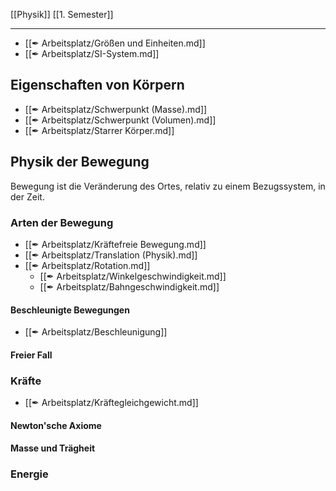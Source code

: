 [[Physik]] [[1. Semester]]

---

- [[✒ Arbeitsplatz/Größen und Einheiten.md]]
- [[✒ Arbeitsplatz/SI-System.md]]


## Eigenschaften von Körpern

- [[✒ Arbeitsplatz/Schwerpunkt (Masse).md]]
- [[✒ Arbeitsplatz/Schwerpunkt (Volumen).md]]
- [[✒ Arbeitsplatz/Starrer Körper.md]]

## Physik der Bewegung

Bewegung ist die Veränderung des Ortes, relativ zu einem Bezugssystem, in der Zeit.

### Arten der Bewegung

- [[✒ Arbeitsplatz/Kräftefreie Bewegung.md]]
- [[✒ Arbeitsplatz/Translation (Physik).md]]
- [[✒ Arbeitsplatz/Rotation.md]]
	- [[✒ Arbeitsplatz/Winkelgeschwindigkeit.md]]
	- [[✒ Arbeitsplatz/Bahngeschwindigkeit.md]]

#### Beschleunigte Bewegungen
- [[✒ Arbeitsplatz/Beschleunigung]]
#### Freier Fall

### Kräfte

- [[✒ Arbeitsplatz/Kräftegleichgewicht.md]]

#### Newton'sche Axiome

#### Masse und Trägheit

### Energie